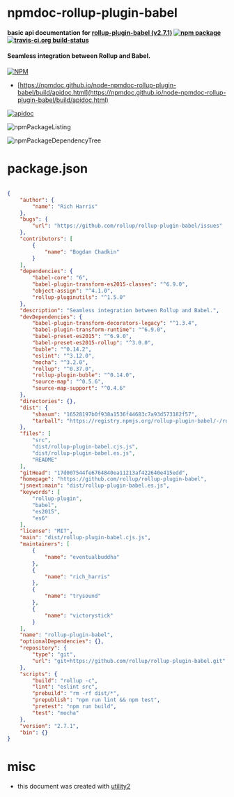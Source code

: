 # npmdoc-rollup-plugin-babel

#### basic api documentation for  [rollup-plugin-babel (v2.7.1)](https://github.com/rollup/rollup-plugin-babel)  [![npm package](https://img.shields.io/npm/v/npmdoc-rollup-plugin-babel.svg?style=flat-square)](https://www.npmjs.org/package/npmdoc-rollup-plugin-babel) [![travis-ci.org build-status](https://api.travis-ci.org/npmdoc/node-npmdoc-rollup-plugin-babel.svg)](https://travis-ci.org/npmdoc/node-npmdoc-rollup-plugin-babel)

#### Seamless integration between Rollup and Babel.

[![NPM](https://nodei.co/npm/rollup-plugin-babel.png?downloads=true&downloadRank=true&stars=true)](https://www.npmjs.com/package/rollup-plugin-babel)

- [https://npmdoc.github.io/node-npmdoc-rollup-plugin-babel/build/apidoc.html](https://npmdoc.github.io/node-npmdoc-rollup-plugin-babel/build/apidoc.html)

[![apidoc](https://npmdoc.github.io/node-npmdoc-rollup-plugin-babel/build/screenCapture.buildCi.browser.%252Ftmp%252Fbuild%252Fapidoc.html.png)](https://npmdoc.github.io/node-npmdoc-rollup-plugin-babel/build/apidoc.html)

![npmPackageListing](https://npmdoc.github.io/node-npmdoc-rollup-plugin-babel/build/screenCapture.npmPackageListing.svg)

![npmPackageDependencyTree](https://npmdoc.github.io/node-npmdoc-rollup-plugin-babel/build/screenCapture.npmPackageDependencyTree.svg)



# package.json

```json

{
    "author": {
        "name": "Rich Harris"
    },
    "bugs": {
        "url": "https://github.com/rollup/rollup-plugin-babel/issues"
    },
    "contributors": [
        {
            "name": "Bogdan Chadkin"
        }
    ],
    "dependencies": {
        "babel-core": "6",
        "babel-plugin-transform-es2015-classes": "^6.9.0",
        "object-assign": "^4.1.0",
        "rollup-pluginutils": "^1.5.0"
    },
    "description": "Seamless integration between Rollup and Babel.",
    "devDependencies": {
        "babel-plugin-transform-decorators-legacy": "^1.3.4",
        "babel-plugin-transform-runtime": "^6.9.0",
        "babel-preset-es2015": "^6.9.0",
        "babel-preset-es2015-rollup": "^3.0.0",
        "buble": "^0.14.2",
        "eslint": "^3.12.0",
        "mocha": "^3.2.0",
        "rollup": "^0.37.0",
        "rollup-plugin-buble": "^0.14.0",
        "source-map": "^0.5.6",
        "source-map-support": "^0.4.6"
    },
    "directories": {},
    "dist": {
        "shasum": "16528197b0f938a1536f44683c7a93d573182f57",
        "tarball": "https://registry.npmjs.org/rollup-plugin-babel/-/rollup-plugin-babel-2.7.1.tgz"
    },
    "files": [
        "src",
        "dist/rollup-plugin-babel.cjs.js",
        "dist/rollup-plugin-babel.es.js",
        "README"
    ],
    "gitHead": "17d007544fe6764840ea11213af422640e415edd",
    "homepage": "https://github.com/rollup/rollup-plugin-babel",
    "jsnext:main": "dist/rollup-plugin-babel.es.js",
    "keywords": [
        "rollup-plugin",
        "babel",
        "es2015",
        "es6"
    ],
    "license": "MIT",
    "main": "dist/rollup-plugin-babel.cjs.js",
    "maintainers": [
        {
            "name": "eventualbuddha"
        },
        {
            "name": "rich_harris"
        },
        {
            "name": "trysound"
        },
        {
            "name": "victorystick"
        }
    ],
    "name": "rollup-plugin-babel",
    "optionalDependencies": {},
    "repository": {
        "type": "git",
        "url": "git+https://github.com/rollup/rollup-plugin-babel.git"
    },
    "scripts": {
        "build": "rollup -c",
        "lint": "eslint src",
        "prebuild": "rm -rf dist/*",
        "prepublish": "npm run lint && npm test",
        "pretest": "npm run build",
        "test": "mocha"
    },
    "version": "2.7.1",
    "bin": {}
}
```



# misc
- this document was created with [utility2](https://github.com/kaizhu256/node-utility2)
